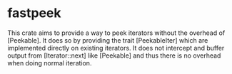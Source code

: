 # fastpeek

This crate aims to provide a way to peek iterators without the overhead of
[Peekable]. It does so by providing the trait [PeekableIter] which are
implemented directly on existing iterators. It does not intercept and buffer
output from [Iterator::next] like [Peekable] and thus there is no overhead
when doing normal iteration.